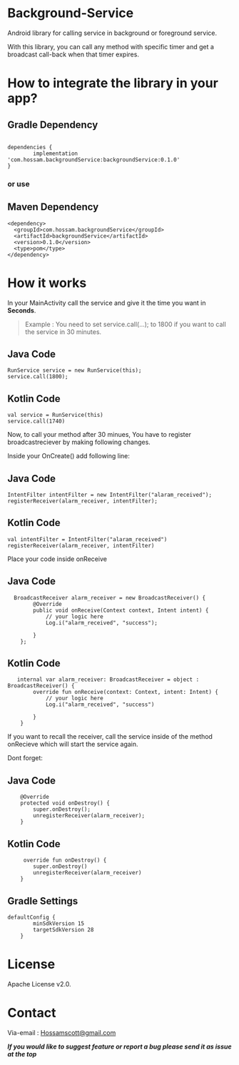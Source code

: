 # Background-Service

Android library for calling service in background or foreground service.

With this library, you can call any method with specific timer and get a broadcast call-back when that timer expires.


# How to integrate the library in your app?


## Gradle Dependency 
```

dependencies {
        implementation 'com.hossam.backgroundService:backgroundService:0.1.0'
}
```
### or use 

## Maven Dependency 
```
<dependency>
  <groupId>com.hossam.backgroundService</groupId>
  <artifactId>backgroundService</artifactId>
  <version>0.1.0</version>
  <type>pom</type>
</dependency>
```

# How it works

In your MainActivity call the service and give it the time you want in **Seconds**.
> Example : You need to set service.call(...); to 1800 if you want to call the service in 30 minutes.

## Java Code
```
RunService service = new RunService(this);
service.call(1800);
```

## Kotlin Code
```
val service = RunService(this)
service.call(1740)
```
Now, to call your method after 30 minues, 
You have to register broadcastreciever by making following changes.

Inside your OnCreate() add following line:

## Java Code
```
IntentFilter intentFilter = new IntentFilter("alaram_received");
registerReceiver(alarm_receiver, intentFilter);
```

## Kotlin Code
```
val intentFilter = IntentFilter("alaram_received")
registerReceiver(alarm_receiver, intentFilter)
```
Place your code inside onReceive

## Java Code
```
  BroadcastReceiver alarm_receiver = new BroadcastReceiver() {
        @Override
        public void onReceive(Context context, Intent intent) {
            // your logic here
            Log.i("alarm_received", "success");
 
        }
    };
```

## Kotlin Code
```
   internal var alarm_receiver: BroadcastReceiver = object : BroadcastReceiver() {
        override fun onReceive(context: Context, intent: Intent) {
            // your logic here
            Log.i("alarm_received", "success")

        }
    }
```

If you want to recall the receiver, call the service inside of the method onRecieve which will start the service again.



Dont forget: 

## Java Code
```
    @Override
    protected void onDestroy() {
        super.onDestroy();
        unregisterReceiver(alarm_receiver);
    }
```
## Kotlin Code
```
     override fun onDestroy() {
        super.onDestroy()
        unregisterReceiver(alarm_receiver)
    }
```


## Gradle Settings

```
defaultConfig {
        minSdkVersion 15
        targetSdkVersion 28
    }
```
# License
Apache License v2.0.

# Contact 
Via-email : Hossamscott@gmail.com

**_If you would like to suggest feature or report a bug please send it as issue at the top_**

